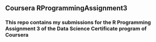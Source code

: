 ## Coursera RProgrammingAssignment3
### This repo contains my submissions for the R Programming Assignment 3 of the Data Science Certificate program of Coursera
